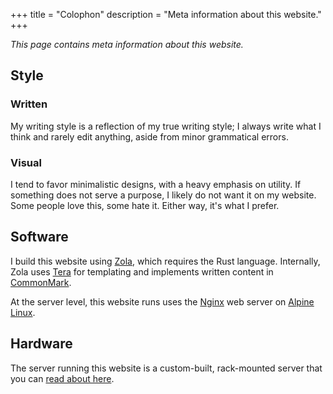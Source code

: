 +++
title = "Colophon"
description = "Meta information about this website."
+++

*This page contains meta information about this website.*

## Style

### Written

My writing style is a reflection of my true writing style; I always write what I 
think and rarely edit anything, aside from minor grammatical errors.

### Visual

I tend to favor minimalistic designs, with a heavy emphasis on utility. If 
something does not serve a purpose, I likely do not want it on my website. Some 
people love this, some hate it. Either way, it's what I prefer.

## Software

I build this website using [Zola](https://getzola.org), which requires the Rust 
language. Internally, Zola uses [Tera](https://tera.netlify.app) for templating 
and implements written content in [CommonMark](https://commonmark.org).

At the server level, this website runs uses the [Nginx](https://nginx.org) web 
server on [Alpine Linux](https://alpinelinux.org).

## Hardware

The server running this website is a custom-built, rack-mounted server that you 
can [read about here](/blog/server-build/).
